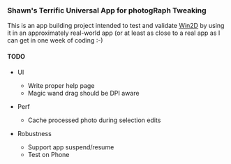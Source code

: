 ### Shawn's Terrific Universal App for photogRaph Tweaking

This is an app building project intended to test and validate
[Win2D](http:/github.com/microsoft/win2d) by using it in an
approximately real-world app (or at least as close to a real
app as I can get in one week of coding :-)

#### TODO

- UI
    - Write proper help page
    - Magic wand drag should be DPI aware

- Perf
    - Cache processed photo during selection edits

- Robustness
    - Support app suspend/resume
    - Test on Phone
